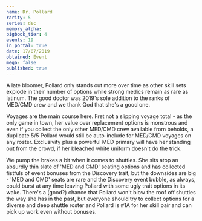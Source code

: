 ```yaml
---
name: Dr. Pollard
rarity: 5
series: dsc
memory_alpha:
bigbook_tier: 4
events: 19
in_portal: true
date: 17/07/2019
obtained: Event
mega: false
published: true
---
```


A late bloomer, Pollard only stands out more over time as other skill sets explode in their number of options while strong medics remain as rare as latinum. The good doctor was 2019's sole addition to the ranks of MED/CMD crew and we thank Qod that she's a good one.

Voyages are the main course here. Fret not a slipping voyage total - as the only game in town, her value over replacement options is monstrous and even if you collect the only other MED/CMD crew available from beholds, a duplicate 5/5 Pollard would still be auto-include for MED/CMD voyages on any roster. Exclusivity plus a powerful MED primary will have her standing out from the crowd, if her bleached white uniform doesn't do the trick.

We pump the brakes a bit when it comes to shuttles. She sits atop an absurdly thin slate of 'MED and CMD' seating options and has collected fistfuls of event bonuses from the Discovery trait, but the downsides are big - 'MED and CMD' seats are rare and the Discovery event bubble, as always, could burst at any time leaving Pollard with some ugly trait options in its wake. There's a (good?) chance that Pollard won't blow the roof off shuttles the way she has in the past, but everyone should try to collect options for a diverse and deep shuttle roster and Pollard is #1A for her skill pair and can pick up work even without bonuses.
